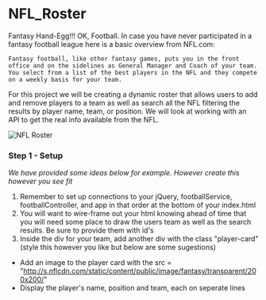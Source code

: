 # NFL_Roster
Fantasy Hand-Egg!!! OK, Football. In case you have never participated in a fantasy football league here is a basic overview from NFL.com:

 `
 Fantasy football, like other fantasy games, puts you in the front office and on the sidelines as General Manager and Coach of your team. You select from a list of the best players in the NFL and they compete on a weekly basis for your team.
`

For this project we will be creating a dynamic roster that allows users to add and remove players to a team as well as search all the NFL filtering the results by player name, team, or position. We will look at working with an API to get the real info available from the NFL.

![NFL Roster](http://i61.tinypic.com/5nvwuq.png)


### Step 1 - Setup

*We have provided some ideas below for example. However create this however you see fit*

1. Remember to set up connections to your jQuery, footballService, footballController, and app in that order at the bottom of your index.html 
2. You will want to wire-frame out your html knowing ahead of time that you will need some place to draw the users team as well as the search results. Be sure to provide them with id's
4. Inside the div for your team, add another div with the class "player-card" (style this however you like but below are some sugestions)
  - Add an image to the player card with the src = "http://s.nflcdn.com/static/content/public/image/fantasy/transparent/200x200/"
  - Display the player's name, position and team, each on seperate lines
